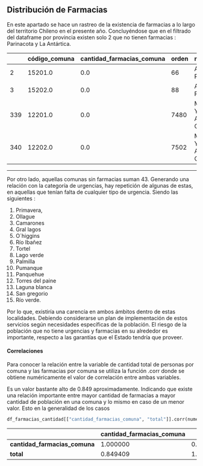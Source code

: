 ## Distribución de Farmacias

En este apartado se hace un rastreo de la existencia de farmacias a lo largo del territorio Chileno en el presente año. Concluyéndose que en el filtrado del dataframe por provincia existen solo 2 que no tienen farmacias : Parinacota y La Antártica. 

|   | código_comuna | cantidad_farmacias_comuna | orden | nombre_región | código_región | nombre_provincia | código_provincia | nombre_comuna | edad | hombres | mujeres | total | cantidad_farmacias_prov | cantidad_farmacias_reg |
|---|---------------|---------------------------|-------|---------------|---------------|------------------|------------------|---------------|------|---------|---------|-------|-------------------------|------------------------|
| 2 | 15201.0       | 0.0                       | 66    | ARICA Y PARINACOTA | 15.0  | PARINACOTA  | 152.0  | PUTRE          | Total Comunal | 2054 | 711     | 2765    | 0.0   | 67                      | 0                      |
| 3 | 15202.0       | 0.0                       | 88    | ARICA Y PARINACOTA | 15.0  | PARINACOTA  | 152.0  | GENERAL LAGOS  | Total Comunal | 412  | 272     | 684     | 0.0   | 67                      | 0                      |
| 339 | 12201.0     | 0.0                       | 7480  | MAGALLANES Y DE LA ANTÁRTICA CHILENA | 12.0 | ANTÁRTICA CHILENA | 122.0 | CABO DE HORNOS  | Total Comunal | 1195 | 868     | 2063    | 0.0   | 41                      | 0                      |
| 340 | 12202.0     | 0.0                       | 7502  | MAGALLANES Y DE LA ANTÁRTICA CHILENA | 12.0 | ANTÁRTICA CHILENA | 122.0 | ANTÁRTICA       | Total Comunal | 126  | 12      | 138     | 0.0   | 41                      | 0                      |

---

Por otro lado, aquellas comunas sin farmacias suman 43. Generando una relación con la categoría de urgencias, hay repetición de algunas de estas, en aquellas que tenían falta de cualquier tipo de urgencia. Siendo las siguientes : 

1. Primavera,
2. Ollague
3. Camarones
4. Gral lagos
5. O´higgins
6. Río Ibañez
7. Tortel
8. Lago verde
9. Palmilla
10. Pumanque
11. Panquehue
12. Torres del paine
13. Laguna blanca
14. San gregorio
15. Río verde. 

Por lo que, existiría una carencía en ambos ámbitos dentro de estas localidades. Debíendo considerarse un plan de implementación de estos servicios según necesidades específicas de la población. El riesgo de la población que no tiene urgencias y farmacias en su alrededor es importante, respecto a las garantías que el Estado tendría que proveer.

#### Correlaciones 
Para conocer la relación entre la variable de cantidad total de personas por comuna y las farmacias por comuna se utiliza la función .corr donde se obtiene numéricamente el valor de correlación entre ambas variables. 

Es un valor bastante alto de 0.849 aproximadamente. Indicando que existe una relación importante entre mayor cantidad de farmacias a mayor cantidad de población en una comuna y lo mismo en caso de un menor valor. Esto en la generalidad de los casos

```python 
df_farmacias_cantidad[["cantidad_farmacias_comuna", "total"]].corr(numeric_only=True)
```

|                        | cantidad_farmacias_comuna | total    |
|------------------------|---------------------------|----------|
| **cantidad_farmacias_comuna** | 1.000000                  | 0.849409 |
| **total**                   | 0.849409                  | 1.000000 |

